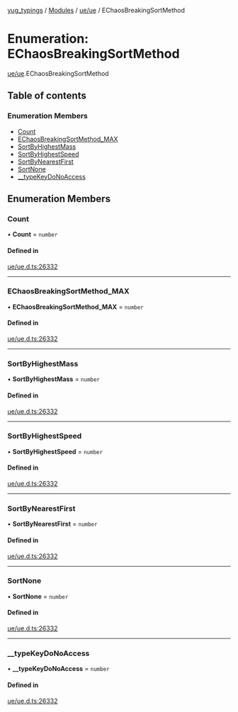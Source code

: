 [yug_typings](../README.md) / [Modules](../modules.md) / [ue/ue](../modules/ue_ue.md) / EChaosBreakingSortMethod

# Enumeration: EChaosBreakingSortMethod

[ue/ue](../modules/ue_ue.md).EChaosBreakingSortMethod

## Table of contents

### Enumeration Members

- [Count](ue_ue.EChaosBreakingSortMethod.md#count)
- [EChaosBreakingSortMethod\_MAX](ue_ue.EChaosBreakingSortMethod.md#echaosbreakingsortmethod_max)
- [SortByHighestMass](ue_ue.EChaosBreakingSortMethod.md#sortbyhighestmass)
- [SortByHighestSpeed](ue_ue.EChaosBreakingSortMethod.md#sortbyhighestspeed)
- [SortByNearestFirst](ue_ue.EChaosBreakingSortMethod.md#sortbynearestfirst)
- [SortNone](ue_ue.EChaosBreakingSortMethod.md#sortnone)
- [\_\_typeKeyDoNoAccess](ue_ue.EChaosBreakingSortMethod.md#__typekeydonoaccess)

## Enumeration Members

### Count

• **Count** = `number`

#### Defined in

[ue/ue.d.ts:26332](https://github.com/YugMetaverse/yug_typings/blob/b7d9b19/ue/ue.d.ts#L26332)

___

### EChaosBreakingSortMethod\_MAX

• **EChaosBreakingSortMethod\_MAX** = `number`

#### Defined in

[ue/ue.d.ts:26332](https://github.com/YugMetaverse/yug_typings/blob/b7d9b19/ue/ue.d.ts#L26332)

___

### SortByHighestMass

• **SortByHighestMass** = `number`

#### Defined in

[ue/ue.d.ts:26332](https://github.com/YugMetaverse/yug_typings/blob/b7d9b19/ue/ue.d.ts#L26332)

___

### SortByHighestSpeed

• **SortByHighestSpeed** = `number`

#### Defined in

[ue/ue.d.ts:26332](https://github.com/YugMetaverse/yug_typings/blob/b7d9b19/ue/ue.d.ts#L26332)

___

### SortByNearestFirst

• **SortByNearestFirst** = `number`

#### Defined in

[ue/ue.d.ts:26332](https://github.com/YugMetaverse/yug_typings/blob/b7d9b19/ue/ue.d.ts#L26332)

___

### SortNone

• **SortNone** = `number`

#### Defined in

[ue/ue.d.ts:26332](https://github.com/YugMetaverse/yug_typings/blob/b7d9b19/ue/ue.d.ts#L26332)

___

### \_\_typeKeyDoNoAccess

• **\_\_typeKeyDoNoAccess** = `number`

#### Defined in

[ue/ue.d.ts:26332](https://github.com/YugMetaverse/yug_typings/blob/b7d9b19/ue/ue.d.ts#L26332)
